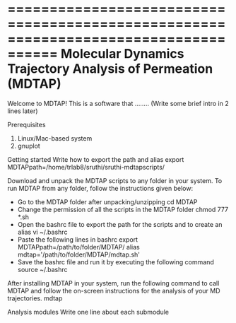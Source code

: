 ====================================================================================
            Molecular Dynamics Trajectory Analysis of Permeation (MDTAP)
====================================================================================
Welcome to MDTAP!
This is a software that ........ (Write some brief intro in 2 lines later)

Prerequisites
1) Linux/Mac-based system
2) gnuplot

Getting started
Write how to export the path and alias
export MDTAPpath=/home/trlab8/sruthi/sruthi-mdtapscripts/

Download and unpack the MDTAP scripts to any folder in your system. To run MDTAP from any folder, follow the instructions given below:
- Go to the MDTAP folder after unpacking/unzipping
cd MDTAP
- Change the permission of all the scripts in the MDTAP folder
chmod 777 *.sh
- Open the bashrc file to export the path for the scripts and to create an alias
vi  ~/.bashrc
- Paste the following lines in bashrc
export MDTAPpath=/path/to/folder/MDTAP/
alias mdtap='/path/to/folder/MDTAP/mdtap.sh'
- Save the bashrc file and run it by executing the following command
source ~/.bashrc

After installing MDTAP in your system, run the following command to call MDTAP and follow the on-screen instructions for the analysis of your MD trajectories.
mdtap

Analysis modules
Write one line about each submodule
